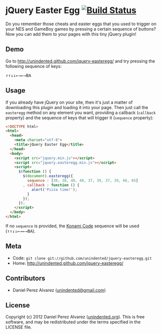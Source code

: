 # jQuery Easter Egg [![Build Status](https://secure.travis-ci.org/unindented/jquery-easteregg.png)](http://travis-ci.org/unindented/jquery-easteregg)

Do you remember those cheats and easter eggs that you used to trigger on your NES and GameBoy games by pressing a certain sequence of buttons? Now you can add them to your pages with this tiny jQuery plugin!

## Demo

Go to <http://unindented.github.com/jquery-easteregg/> and try pressing the following sequence of keys:

<kbd>↑</kbd><kbd>↑</kbd><kbd>↓</kbd><kbd>↓</kbd><kbd>←</kbd><kbd>→</kbd><kbd>←</kbd><kbd>→</kbd><kbd>B</kbd><kbd>A</kbd>

## Usage

If you already have jQuery on your site, then it's just a matter of downloading this plugin and loading it into your page. Then just call the `easteregg` method on any element you want, providing a callback (`callback` property) and the sequence of keys that will trigger it (`sequence` property):

```html
<!DOCTYPE html>
<html>
  <head>
    <meta charset="utf-8">
    <title>jQuery Easter Egg</title>
  </head>
  <body>
    <script src="jquery.min.js"></script>
    <script src="jquery.easteregg.min.js"></script>
    <script>
      $(function () {
        $(document).easteregg({
          sequence : [38, 38, 40, 40, 37, 39, 37, 39, 66, 65]
        , callback : function () {
            alert('Pizza time!');
          }
        });
      });
    </script>
  </body>
</html>
```

If no `sequence` is provided, the [Konami Code](http://en.wikipedia.org/wiki/Konami_Code) sequence will be used (<kbd>↑</kbd><kbd>↑</kbd><kbd>↓</kbd><kbd>↓</kbd><kbd>←</kbd><kbd>→</kbd><kbd>←</kbd><kbd>→</kbd><kbd>B</kbd><kbd>A</kbd>).

## Meta

* Code: `git clone git://github.com/unindented/jquery-easteregg.git`
* Home: <http://unindented.github.com/jquery-easteregg/>

## Contributors

* Daniel Perez Alvarez ([unindented@gmail.com](mailto:unindented@gmail.com))

## License

Copyright (c) 2012 Daniel Perez Alvarez ([unindented.org](http://unindented.org/)). This is free software, and may be redistributed under the terms specified in the LICENSE file.
